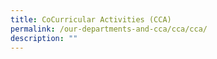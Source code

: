```yaml
---
title: CoCurricular Activities (CCA)
permalink: /our-departments-and-cca/cca/cca/
description: ""
---
```




